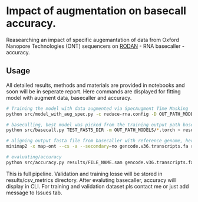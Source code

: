 # Impact of augmentation on basecall accuracy.

Reasearching an impact of specific augemantation of data from Oxford Nanopore Technologies (ONT) sequencers on [RODAN](https://github.com/biodlab/RODAN) - RNA basecaller - accuracy.

## Usage
All detailed results, methods and materials are provided in notebooks and soon will be in seperate report. Here commands are displayed for fitting model with augment data, basecaller and accuracy.

```bash
# Training the model with data augmented via SpecAugment Time Masking
python src/model_with_aug_spec.py -c reduce-rna.config -D OUT_PATH_MODELS -n PROCESS_NAME -l

# basecalling, best model was picked from the training output path based on validation loss
python src/basecall.py TEST_FAST5_DIR -m OUT_PATH_MODELS/*.torch > results/outputs_fasta/FASTA_FILE_NAME.fasta

# aligning output fasta file from basecaller with reference genome, here from gencode.v36 human consortium 
minimap2 -x map-ont --cs -a --secondary=no gencode.v36.transcripts.fa results/outputs_fasta/ASTA_FILE_NAME.fasta > results/FILE_NAME.sam

# evaluating/accuracy
python src/accuracy.py results/FILE_NAME.sam gencode.v36.transcripts.fa
```
This is full pipeline. Validation and training losse will be stored in results/csv_metrics directory. After evaluting basecaller, accuracy will display in CLI. For training and validation dataset pls contact me or just add message to Issues tab.
